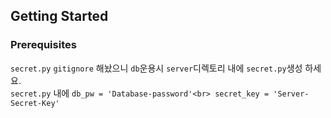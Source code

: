 ## Getting Started

### Prerequisites
`secret.py` `gitignore` 해놨으니 `db`운용시 `server`디렉토리 내에 `secret.py`생성 하세요.<br>
`secret.py` 내에 ```db_pw = 'Database-password'<br>
                secret_key = 'Server-Secret-Key'```
